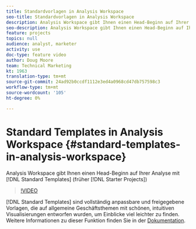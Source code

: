 ```yaml
---
title: Standardvorlagen in Analysis Workspace
seo-title: Standardvorlagen in Analysis Workspace
description: Analysis Workspace gibt Ihnen einen Head-Beginn auf Ihrer Analyse mit Standardvorlagen (früher Starterprojekte genannt)
seo-description: Analysis Workspace gibt Ihnen einen Head-Beginn auf Ihrer Analyse mit Standardvorlagen (früher Starterprojekte genannt)
feature: projects
topics: null
audience: analyst, marketer
activity: use
doc-type: feature video
author: Doug Moore
team: Technical Marketing
kt: 1963
translation-type: tm+mt
source-git-commit: 24ad92b0ccdf1112e3ed4a0968cd47db757598c3
workflow-type: tm+mt
source-wordcount: '105'
ht-degree: 0%

---
```



# Standard Templates in Analysis Workspace {#standard-templates-in-analysis-workspace}

Analysis Workspace gibt Ihnen einen Head-Beginn auf Ihrer Analyse mit [!DNL Standard Templates] (früher [!DNL Starter Projects])

>[!VIDEO](https://video.tv.adobe.com/v/23960/?quality=12)

[!DNL Standard Templates] sind vollständig anpassbare und freigegebene Vorlagen, die auf allgemeine Geschäftsthemen mit schönen, intuitiven Visualisierungen entworfen wurden, um Einblicke viel leichter zu finden. Weitere Informationen zu dieser Funktion finden Sie in der [Dokumentation](https://marketing.adobe.com/resources/help/en_US/analytics/analysis-workspace/starter_projects.html).
